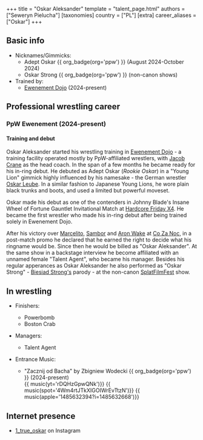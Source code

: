 +++
title = "Oskar Aleksander"
template = "talent_page.html"
authors = ["Seweryn Pielucha"]
[taxonomies]
country = ["PL"]
[extra]
career_aliases = ["Oskar"]
+++

## Basic info

* Nicknames/Gimmicks:
  - Adept Oskar {{ org_badge(org='ppw') }} (August 2024-October 2024)
  - Oskar Strong {{ org_badge(org='ppw') }} (non-canon shows)
* Trained by:
  - [Ewenement Dojo](@/o/ewenement-dojo.md) (2024-present)

## Professional wrestling career

### PpW Ewenement (2024-present)

#### Training and debut

Oskar Aleksander started his wrestling training in [Ewenement Dojo](@/o/ewenement-dojo.md) - a training facility operated mostly by PpW-affiliated wrestlers, with [Jacob Crane](@/w/jacob-crane.md) as the head coach.
In the span of a few months he became ready for his in-ring debut.
He debuted as Adept Oskar (_Rookie Oskar_) in a "Young Lion" gimmick highly influenced by his namesake - the German wrestler [Oskar Leube][oskar-leube]. In a similar fashion to Japanese Young Lions, he wore plain black trunks and boots, and used a limited but powerful moveset.

Oskar made his debut as one of the contenders in Johnny Blade's Insane Wheel of Fortune Gauntlet Invitational Match at [Hardcore Friday X4](@/e/ppw/2024-08-23-ppw-hardcore-friday-x4.md). He became the first wrestler who made his in-ring debut after being trained solely in Ewenement Dojo.

After his victory over [Marcelito](@/w/marcelito.md), [Sambor](@/w/sambor.md) and [Aron Wake](@/w/aron-wake.md) at [Co Za Noc](@/e/ppw/2024-10-26-ppw-co-za-noc.md), in a post-match promo he declared that he earned the right to decide what his ringname would be.
Since then he would be billed as "Oskar Aleksander". At the same show in a backstage interview he become affiliated with an unnamed female "Talent Agent", who became his manager.
Besides his regular apperances as Oskar Aleksander he also performed as "Oskar Strong" - [Biesiad Strong's](@/w/biesiad.md) parody - at the non-canon [SplatFilmFest](@/e/ppw/2024-10-30-ppw-chcemy-krwi.md) show.

## In wrestling

* Finishers:
  - Powerbomb
  - Boston Crab
  
* Managers:
  - Talent Agent
  
* Entrance Music:
  - "Zacznij od Bacha" by Zbigniew Wodecki
 {{ org_badge(org='ppw') }} (2024-present) <br>
 {{ music(yt='rDQHzGpwQNk')}}
 {{ music(spot='4Wm4rtJTkXIGOIWrEvTtzN')}}
 {{ music(apple='1485632394?i=1485632668')}}

## Internet presence

* [1_true_oskar](https://www.instagram.com/1_true_oskar/) on Instagram

[oskar-leube]: https://en.wikipedia.org/wiki/Oskar_Leube
